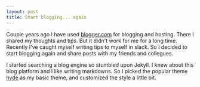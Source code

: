 ```yaml
---
layout: post
title: Start blogging... again
---
```


Couple years ago I have used [blogger.com](http://osmonov.blogspot.com/) for blogging and hosting. There I shared my thoughts and tips. But it didn't work for me for a long time. Recently I've caught myself writing tips to myself in slack. So I decided to start blogging again and share posts with my friends and collegues.

I started searching a blog engine so stumbled upon Jekyll. I knew about this blog platform and I like writing markdowns. So I picked the popular theme [hyde](http://hyde.getpoole.com/) as my basic theme, and customized the style a little bit.
